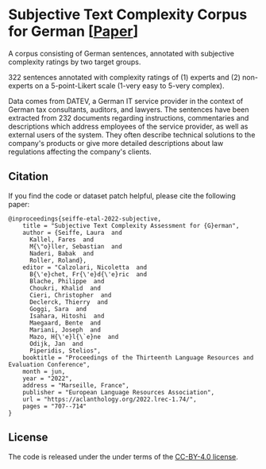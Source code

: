 # Subjective Text Complexity Corpus for German [[Paper](https://aclanthology.org/2022.lrec-1.74/)]

A corpus consisting of German sentences, annotated with subjective complexity ratings by two target groups.

322 sentences annotated with complexity ratings of (1) experts and (2) non-experts on a 5-point-Likert scale (1-very easy to 5-very complex).

Data comes from DATEV, a German IT service provider in the context of German tax consultants, auditors, and lawyers. The sentences have been extracted from 232 documents regarding instructions, commentaries and descriptions which address employees of the service provider, as well as external users of the system. They often describe technical solutions to the company's products or give more detailed descriptions about law regulations affecting the company's clients.

## Citation

If you find the code or dataset patch helpful, please cite the following paper:
```
@inproceedings{seiffe-etal-2022-subjective,
    title = "Subjective Text Complexity Assessment for {G}erman",
    author = {Seiffe, Laura  and
      Kallel, Fares  and
      M{\"o}ller, Sebastian  and
      Naderi, Babak  and
      Roller, Roland},
    editor = "Calzolari, Nicoletta  and
      B{\'e}chet, Fr{\'e}d{\'e}ric  and
      Blache, Philippe  and
      Choukri, Khalid  and
      Cieri, Christopher  and
      Declerck, Thierry  and
      Goggi, Sara  and
      Isahara, Hitoshi  and
      Maegaard, Bente  and
      Mariani, Joseph  and
      Mazo, H{\'e}l{\`e}ne  and
      Odijk, Jan  and
      Piperidis, Stelios",
    booktitle = "Proceedings of the Thirteenth Language Resources and Evaluation Conference",
    month = jun,
    year = "2022",
    address = "Marseille, France",
    publisher = "European Language Resources Association",
    url = "https://aclanthology.org/2022.lrec-1.74/",
    pages = "707--714"
}
```

## License
The code is released under the under terms of the [CC-BY-4.0 license](LICENSE).

